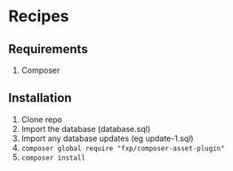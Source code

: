 # Recipes

## Requirements
 1. Composer

## Installation

 1. Clone repo
 1. Import the database (database.sql)
 1. Import any database updates (eg update-1.sql)
 1. `composer global require "fxp/composer-asset-plugin"`
 1. `composer install`
 
